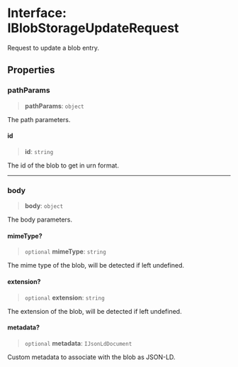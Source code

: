 # Interface: IBlobStorageUpdateRequest

Request to update a blob entry.

## Properties

### pathParams

> **pathParams**: `object`

The path parameters.

#### id

> **id**: `string`

The id of the blob to get in urn format.

***

### body

> **body**: `object`

The body parameters.

#### mimeType?

> `optional` **mimeType**: `string`

The mime type of the blob, will be detected if left undefined.

#### extension?

> `optional` **extension**: `string`

The extension of the blob, will be detected if left undefined.

#### metadata?

> `optional` **metadata**: `IJsonLdDocument`

Custom metadata to associate with the blob as JSON-LD.
